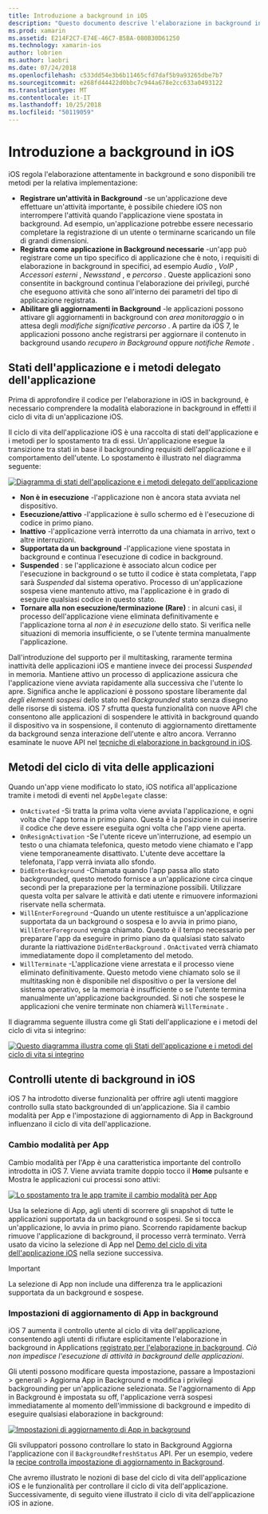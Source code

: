 ```yaml
---
title: Introduzione a background in iOS
description: "Questo documento descrive l'elaborazione in background in iOS: stati dell'applicazione, i metodi del ciclo di vita dell'applicazione e all'aggiornamento di app in background."
ms.prod: xamarin
ms.assetid: E214F2C7-E74E-46C7-B5BA-080B30D61250
ms.technology: xamarin-ios
author: lobrien
ms.author: laobri
ms.date: 07/24/2018
ms.openlocfilehash: c533dd54e3b6b11465cfd7daf5b9a93265dbe7b7
ms.sourcegitcommit: e268fd44422d0bbc7c944a678e2cc633a0493122
ms.translationtype: MT
ms.contentlocale: it-IT
ms.lasthandoff: 10/25/2018
ms.locfileid: "50119059"
---
```

# <a name="introduction-to-backgrounding-in-ios"></a>Introduzione a background in iOS

iOS regola l'elaborazione attentamente in background e sono disponibili tre metodi per la relativa implementazione:

-  **Registrare un'attività in Background** -se un'applicazione deve effettuare un'attività importante, è possibile chiedere iOS non interrompere l'attività quando l'applicazione viene spostata in background. Ad esempio, un'applicazione potrebbe essere necessario completare la registrazione di un utente o terminarne scaricando un file di grandi dimensioni.
-  **Registra come applicazione in Background necessarie** -un'app può registrare come un tipo specifico di applicazione che è noto, i requisiti di elaborazione in background in specifici, ad esempio *Audio* , *VoIP* ,  *Accessori esterni* , *Newsstand* , e *percorso* . Queste applicazioni sono consentite in background continua l'elaborazione dei privilegi, purché che eseguono attività che sono all'interno dei parametri del tipo di applicazione registrata.
-  **Abilitare gli aggiornamenti in Background** -le applicazioni possono attivare gli aggiornamenti in background con *area monitoraggio* o in attesa degli *modifiche significative percorso* . A partire da iOS 7, le applicazioni possono anche registrarsi per aggiornare il contenuto in background usando *recupero in Background* oppure *notifiche Remote* .


## <a name="application-states-and-application-delegate-methods"></a>Stati dell'applicazione e i metodi delegato dell'applicazione

Prima di approfondire il codice per l'elaborazione in iOS in background, è necessario comprendere la modalità elaborazione in background in effetti il ciclo di vita di un'applicazione iOS.

Il ciclo di vita dell'applicazione iOS è una raccolta di stati dell'applicazione e i metodi per lo spostamento tra di essi. Un'applicazione esegue la transizione tra stati in base il backgrounding requisiti dell'applicazione e il comportamento dell'utente. Lo spostamento è illustrato nel diagramma seguente:

 [![](introduction-to-backgrounding-in-ios-images/applicationlifecycle-.png "Diagramma di stati dell'applicazione e i metodi delegato dell'applicazione")](introduction-to-backgrounding-in-ios-images/applicationlifecycle-.png#lightbox)

-  **Non è in esecuzione** -l'applicazione non è ancora stata avviata nel dispositivo.
-  **Esecuzione/attivo** -l'applicazione è sullo schermo ed è l'esecuzione di codice in primo piano.
-  **Inattivo** -l'applicazione verrà interrotto da una chiamata in arrivo, text o altre interruzioni.
-  **Supportata da un background** -l'applicazione viene spostata in background e continua l'esecuzione di codice in background.
-  **Suspended** : se l'applicazione è associato alcun codice per l'esecuzione in background o se tutto il codice è stata completata, l'app sarà *Suspended* dal sistema operativo. Processo di un'applicazione sospesa viene mantenuto attivo, ma l'applicazione è in grado di eseguire qualsiasi codice in questo stato.
-  **Tornare alla non esecuzione/terminazione (Rare)** : in alcuni casi, il processo dell'applicazione viene eliminata definitivamente e l'applicazione torna al *non è in esecuzione* dello stato. Si verifica nelle situazioni di memoria insufficiente, o se l'utente termina manualmente l'applicazione.


Dall'introduzione del supporto per il multitasking, raramente termina inattività delle applicazioni iOS e mantiene invece dei processi *Suspended* in memoria. Mantiene attivo un processo di applicazione assicura che l'applicazione viene avviata rapidamente alla successiva che l'utente lo apre. Significa anche le applicazioni è possono spostare liberamente dal *degli elementi sospesi* dello stato nel *Backgrounded* stato senza disegno delle risorse di sistema. iOS 7 sfrutta questa funzionalità con nuove API che consentono alle applicazioni di sospendere le attività in background quando il dispositivo va in sospensione, il contenuto di aggiornamento direttamente da background senza interazione dell'utente e altro ancora. Verranno esaminate le nuove API nel [tecniche di elaborazione in background in iOS](~/ios/app-fundamentals/backgrounding/ios-backgrounding-techniques/index.md).

## <a name="application-lifecycle-methods"></a>Metodi del ciclo di vita delle applicazioni

Quando un'app viene modificato lo stato, iOS notifica all'applicazione tramite i metodi di eventi nel `AppDelegate` classe:

-  `OnActivated` -Si tratta la prima volta viene avviata l'applicazione, e ogni volta che l'app torna in primo piano. Questa è la posizione in cui inserire il codice che deve essere eseguita ogni volta che l'app viene aperta.
-  `OnResignActivation` -Se l'utente riceve un'interruzione, ad esempio un testo o una chiamata telefonica, questo metodo viene chiamato e l'app viene temporaneamente disattivato. L'utente deve accettare la telefonata, l'app verrà inviata allo sfondo.
-  `DidEnterBackground` -Chiamata quando l'app passa allo stato backgrounded, questo metodo fornisce a un'applicazione circa cinque secondi per la preparazione per la terminazione possibili. Utilizzare questa volta per salvare le attività e dati utente e rimuovere informazioni riservate nella schermata.
-  `WillEnterForeground` -Quando un utente restituisce a un'applicazione supportata da un background o sospesa e lo avvia in primo piano, `WillEnterForeground` venga chiamato. Questo è il tempo necessario per preparare l'app da eseguire in primo piano da qualsiasi stato salvato durante la riattivazione `DidEnterBackground` .  `OnActivated` verrà chiamato immediatamente dopo il completamento del metodo.
-  `WillTerminate` -L'applicazione viene arrestata e il processo viene eliminato definitivamente. Questo metodo viene chiamato solo se il multitasking non è disponibile nel dispositivo o per la versione del sistema operativo, se la memoria è insufficiente o se l'utente termina manualmente un'applicazione backgrounded. Si noti che sospese le applicazioni che venire terminate non chiamerà `WillTerminate` .


Il diagramma seguente illustra come gli Stati dell'applicazione e i metodi del ciclo di vita si integrino:

 [![](introduction-to-backgrounding-in-ios-images/image2.png "Questo diagramma illustra come gli Stati dell'applicazione e i metodi del ciclo di vita si integrino")](introduction-to-backgrounding-in-ios-images/image2.png#lightbox)

## <a name="user-controls-for-backgrounding-in-ios"></a>Controlli utente di background in iOS

iOS 7 ha introdotto diverse funzionalità per offrire agli utenti maggiore controllo sulla stato backgrounded di un'applicazione. Sia il cambio modalità per App e l'impostazione di aggiornamento di App in Background influenzano il ciclo di vita dell'applicazione.

### <a name="app-switcher"></a>Cambio modalità per App

Cambio modalità per l'App è una caratteristica importante del controllo introdotta in iOS 7. Viene avviata tramite doppio tocco il **Home** pulsante e Mostra le applicazioni cui processi sono attivi:

 [![](introduction-to-backgrounding-in-ios-images/app-switcher-.png "Lo spostamento tra le app tramite il cambio modalità per App")](introduction-to-backgrounding-in-ios-images/app-switcher-.png#lightbox)

Usa la selezione di App, agli utenti di scorrere gli snapshot di tutte le applicazioni supportata da un background o sospesi. Se si tocca un'applicazione, lo avvia in primo piano. Scorrendo rapidamente backup rimuove l'applicazione di background, il processo verrà terminato. Verrà usato da vicino la selezione di App nel [Demo del ciclo di vita dell'applicazione iOS](~/ios/app-fundamentals/backgrounding/application-lifecycle-demo.md) nella sezione successiva.

> [!IMPORTANT]
> La selezione di App non include una differenza tra le applicazioni supportata da un background e sospese.



### <a name="background-app-refresh-settings"></a>Impostazioni di aggiornamento di App in background

iOS 7 aumenta il controllo utente al ciclo di vita dell'applicazione, consentendo agli utenti di rifiutare esplicitamente l'elaborazione in background in Applications [registrato per l'elaborazione in background](~/ios/app-fundamentals/backgrounding/ios-backgrounding-techniques/registering-applications-to-run-in-background.md). *Ciò non impedisce l'esecuzione di attività in background delle applicazioni*.

Gli utenti possono modificare questa impostazione, passare a <span class="uiitem">Impostazioni > generali > Aggiorna App in Background</span> e modifica i privilegi backgrounding per un'applicazione selezionata. Se l'aggiornamento di App in Background è impostata su off, l'applicazione verrà sospesi immediatamente al momento dell'immissione di background e impedito di eseguire qualsiasi elaborazione in background:

 [![](introduction-to-backgrounding-in-ios-images/settings-.png "Impostazioni di aggiornamento di App in background")](introduction-to-backgrounding-in-ios-images/settings-.png#lightbox)

Gli sviluppatori possono controllare lo stato in Background Aggiorna l'applicazione con il `BackgroundRefreshStatus` API. Per un esempio, vedere la [recipe controlla impostazione di aggiornamento in Background](https://github.com/xamarin/recipes/tree/master/Recipes/ios/multitasking/check_background_refresh_setting).

Che avremo illustrato le nozioni di base del ciclo di vita dell'applicazione iOS e le funzionalità per controllare il ciclo di vita dell'applicazione. Successivamente, di seguito viene illustrato il ciclo di vita dell'applicazione iOS in azione.

